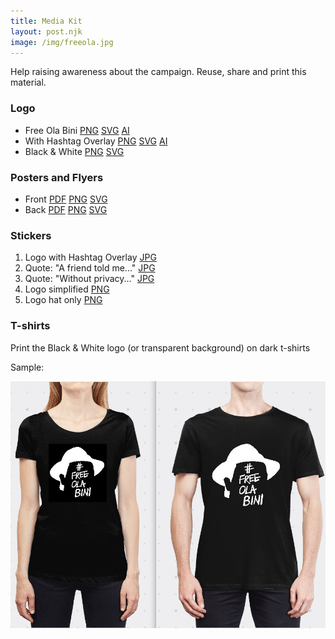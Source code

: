```yaml
---
title: Media Kit
layout: post.njk
image: /img/freeola.jpg
---
```


Help raising awareness about the campaign. Reuse, share and print this material.

### Logo

* Free Ola Bini 
[PNG](/media-kit/logo_free-ola_simplified.png) 
[SVG](/media-kit/logo_free-ola_simplified.svg) 
[AI](/media-kit/logo_free-ola_simplified.ai)
* With Hashtag Overlay 
[PNG](/media-kit/logo_free-ola_overlay.png) 
[SVG](/media-kit/logo_free-ola_overlay.svg) 
[AI](/media-kit/logo_free-ola_overlay.ai)
* Black & White 
[PNG](/media-kit/logo_free-ola_black-white.png) 
[SVG](/media-kit/logo_free-ola_black-white.svg)

### Posters and Flyers

* Front [PDF](/media-kit/flyer_free-ola_front_A5.pdf) [PNG](/media-kit/flyer_free-ola_front_A5.png) [SVG](/media-kit/flyer_free-ola_front_A5.svg)
* Back [PDF](/media-kit/flyer_free-ola_back_A5.pdf) [PNG](/media-kit/flyer_free-ola_back_A5.png) [SVG](/media-kit/flyer_free-ola_back_A5.svg) 


### Stickers

1. Logo with Hashtag Overlay [JPG](/media-kit/sticker_1_8x8.jpg)
2. Quote: "A friend told me..." [JPG](/media-kit/sticker_2.jpg)
3. Quote: "Without privacy..." [JPG](/media-kit/sticker_3.jpg)
4. Logo simplified [PNG](/media-kit/sticker_4.png)
5. Logo hat only [PNG](/media-kit/sticker_5.png)

### T-shirts

Print the Black & White logo (or transparent background) on dark t-shirts

Sample:

![Sample t-shirts](/media-kit/t-shirts.jpg "Sample t-shirts")

<!--  
### Presentation slides

### Photographies

### Infographics
-->

